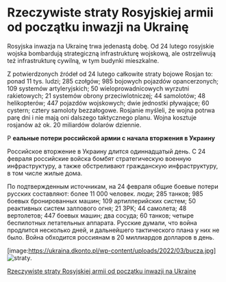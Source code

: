 # Rzeczywiste straty Rosyjskiej armii od początku inwazji na Ukrainę
Rosyjska inwazja na Ukrainę trwa jedenastą dobę. Od 24 lutego rosyjskie wojska bombardują strategiczną infrastrukturę wojskową, ale ostrzeliwują też infrastrukturę cywilną, w tym budynki mieszkalne.

Z potwierdzonych źródeł od 24 lutego całkowite straty bojowe Rosjan to: ponad 11 tys. ludzi; 285 czołgów; 985 bojowych pojazdów opancerzonych; 109 systemów artyleryjskich; 50 wieloprowadnicowych wyrzutni rakietowych; 21 systemów obrony przeciwlotniczej; 44 samolotów; 48 helikopterów; 447 pojazdów wojskowych; dwie jednostki pływające; 60 cystern; cztery samoloty bezzałogowe. Rosjanie myśleli, że wojna potrwa parę dni i nie mają oni dalszego taktycznego planu. Wojna kosztuje rosjanów aż ok. 20 miliardów dolarów dziennie.

Р **еальные потери российской армии с начала вторжения в Украину**

Российское вторжение в Украину длится одиннадцатый день. С 24 февраля российские войска бомбят стратегическую военную инфраструктуру, а также обстреливают гражданскую инфраструктуру, в том числе жилые дома.

По подтвержденным источникам, на 24 февраля общие боевые потери русских составляют: более 11 000 человек. люди; 285 танков; 985 боевых бронированных машин; 109 артиллерийских систем; 50 реактивных систем залпового огня; 21 ЗРК; 44 самолета; 48 вертолетов; 447 боевых машин; два сосуда; 60 танков; четыре беспилотных летательных аппарата. Русские думали, что война продлится несколько дней, и дальнейшего тактического плана у них не было. Война обходится россиянам в 20 миллиардов долларов в день.

[image:https://ukraina.dkonto.pl/wp-content/uploads/2022/03/bucza.jpg]
![straty](https://ukraina.dkonto.pl/wp-content/uploads/2022/03/bucza.jpg "Straty").

[Rzeczywiste straty Rosyjskiej armii od początku inwazji na Ukrainę](https://ukraina.dkonto.pl/rzeczywiste-straty-rosyjskiej-armii-od-poczatku-inwazji-na-ukraine/)
